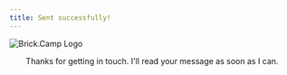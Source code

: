 ```yaml
---
title: Sent successfully!
---
```

![Brick.Camp Logo](themes://brick-camp/images/logo_large.png?cropResize=150,150&classes=mx-auto,d-block,img-fluid)

<center>Thanks for getting in touch. I'll read your message as soon as I can.</center>